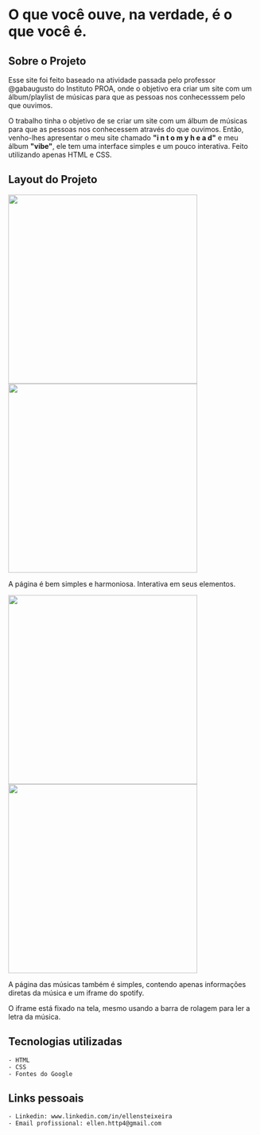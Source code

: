 # O que você ouve, na verdade, é o que você é.
## Sobre o Projeto
 Esse site foi feito baseado na atividade passada pelo professor @gabaugusto do Instituto PROA, onde o objetivo era criar um site com um álbum/playlist de músicas para que as pessoas nos conhecesssem pelo que ouvimos.
 
 O trabalho tinha o objetivo de se criar um site com um álbum de músicas para que as pessoas nos conhecessem através do que ouvimos. Então, venho-lhes apresentar o meu site chamado **"i n t o m y h e a d"** e meu álbum **"vibe"**, ele tem uma interface simples e um pouco interativa. Feito utilizando apenas HTML e CSS.
  
## Layout do Projeto
 <img src="https://user-images.githubusercontent.com/99822361/159723669-978052c8-50ae-47bf-92a4-122d8aa5a6f6.png" width=380px> <img src="https://user-images.githubusercontent.com/99822361/159723687-f3727e85-25d7-457a-9e9a-3ff737f13963.png" width=380px>
 
 A página é bem simples e harmoniosa. Interativa em seus elementos.
 
 <img src="https://user-images.githubusercontent.com/99822361/159732523-dbc47811-fc35-4ed5-90ae-f2813dde46a2.png" width=380px> <img src="https://user-images.githubusercontent.com/99822361/159735171-7b7a61dd-6ce2-4541-8851-7710da2a5546.png" width=380px>

 A página das músicas também é simples, contendo apenas informações diretas da música e um iframe do spotify.
 
 O iframe está fixado na tela, mesmo usando a barra de rolagem para ler a letra da música.

## Tecnologias utilizadas
    - HTML
    - CSS
    - Fontes do Google
  
## Links pessoais
    - Linkedin: www.linkedin.com/in/ellensteixeira
    - Email profissional: ellen.http4@gmail.com
